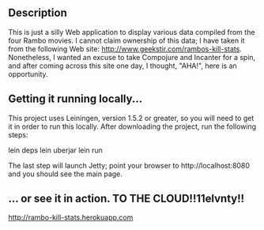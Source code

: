 ## Description

This is just a silly Web application to display various data compiled from the four Rambo movies.
I cannot claim ownership of this data; I have taken it from the following Web site: http://www.geekstir.com/rambos-kill-stats.
Nonetheless, I wanted an excuse to take Compojure and Incanter for a spin, and after coming across this site one day,
I thought, "AHA!", here is an opportunity.

## Getting it running locally...

This project uses Leiningen, version 1.5.2 or greater, so you will need to get it in order to run this locally.
After downloading the project, run the following steps:

lein deps
lein uberjar
lein run

The last step will launch Jetty; point your browser to http://localhost:8080 and you should see the main page.

## ... or see it in action. TO THE CLOUD!!11elvnty!!

http://rambo-kill-stats.herokuapp.com
